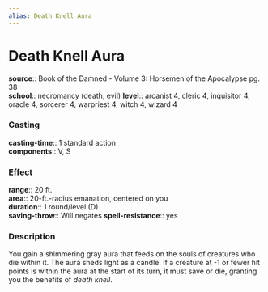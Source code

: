 ```yaml
---
alias: Death Knell Aura
---
```


# Death Knell Aura 

**source**:: Book of the Damned - Volume 3: Horsemen of the Apocalypse pg. 38  
**school**:: necromancy (death, evil)
**level**:: arcanist 4, cleric 4, inquisitor 4, oracle 4, sorcerer 4, warpriest 4, witch 4, wizard 4

### Casting 

**casting-time**:: 1 standard action  
**components**:: V, S

### Effect 

**range**:: 20 ft.  
**area**:: 20-ft.-radius emanation, centered on you  
**duration**:: 1 round/level (D)  
**saving-throw**:: Will negates
**spell-resistance**:: yes

### Description 

You gain a shimmering gray aura that feeds on the souls of creatures who die within it. The aura sheds light as a candle. If a creature at -1 or fewer hit points is within the aura at the start of its turn, it must save or die, granting you the benefits of *death knell*.

